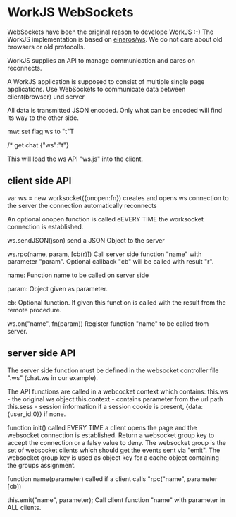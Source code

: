 # WorkJS WebSockets

WebSockets have been the original reason to develope WorkJS :-)
The WorkJS implementation is based on [einaros/ws](https://github.com/websockets/ws).
We do not care about old browsers or old protocolls.

WorkJS supplies an API to manage communication and cares on reconnects.

A WorkJS application is supposed to consist of multiple single page applications.
Use WebSockets to communicate data between client(browser) und server

All data is transmitted JSON encoded. Only what can be encoded will find its way to the other side.

mw: 
set flag ws to "t"T

/*	get	chat {"ws":"t"}

This will load the ws API "ws.js" into the client.

## client side API

var ws = new worksocket({onopen:fn})
creates and opens ws connection to the server
the connection automatically reconnects

An optional onopen function is called eEVERY TIME the worksocket connection is established.

ws.sendJSON(json)
send a JSON Object to the server

ws.rpc(name, param, [cb(r)])
Call server side function "name" with parameter "param".
Optional callback "cb" will be called with result "r".

name: Function name to be called on server side

param: Object given as parameter.

cb: Optional function. If given this function is called with the result from the remote procedure.

ws.on("name", fn(param))
Register function "name" to be called from server.

## server side API

The server side function must be defined in the websocket controller file ".ws" (chat.ws in our example).

The API functions are called in a webcocket context which contains:
this.ws - the original ws object
this.context - contains parameter from the url path
this.sess - session information if a session cookie is present, {data:{user_id:0}} if none.

function init()
called EVERY TIME a client opens the page and the websocket connection is established.
Return a websocket group key to accept the connection or a falsy value to deny.
The websocket group is the set of websocket clients which should get the events sent via "emit".
The websocket group key is used as object key for a cache object containing the groups assignment.

function name(parameter)
called if a client calls "rpc("name", parameter [cb])

this.emit("name", parameter);
Call client function "name" with parameter in ALL clients.
